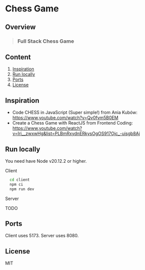 # Chess Game

## Overview

> ### Full Stack Chess Game

## Content

1. [Inspiration](#inspiration)
1. [Run locally](#run-locally)
2. [Ports](#ports)
3. [License](#license)

## Inspiration

- Code CHESS in JavaScript (Super simple!) from Ania Kubów: https://www.youtube.com/watch?v=Qv0fvm5B0EM
- Create a Chess Game with ReactJS from Frontend Coding: https://www.youtube.com/watch?v=Iri__zwxwHg&list=PLBmRxydnERkysOgOS917Ojc_-uisgb8Aj

## Run locally

You need have Node v20.12.2 or higher.

Client

```sh
  cd client
  npm ci
  npm run dev
```

Server

TODO

## Ports

Client uses 5173.
Server uses 8080.

## License

MIT